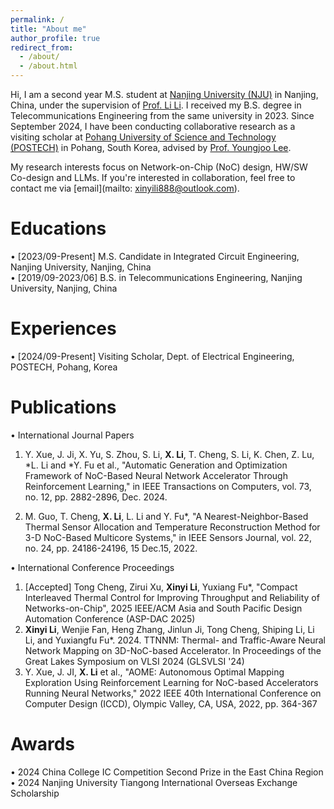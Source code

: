 ```yaml
---
permalink: /
title: "About me"
author_profile: true
redirect_from: 
  - /about/
  - /about.html
---
```

Hi, I am a second year M.S. student at [Nanjing University (NJU)](https://www.nju.edu.cn/en/) in Nanjing, China, under the supervision of [Prof. Li Li](https://ese.nju.edu.cn/ll/list.htm). I received my B.S. degree in Telecommunications Engineering from the same university in 2023. Since September 2024, I have been conducting collaborative research as a visiting scholar at [Pohang University of Science and Technology (POSTECH)](https://www.postech.ac.kr/eng/) in Pohang, South Korea, advised by [Prof. Youngjoo Lee](https://sites.google.com/view/epiclab/member/yjlee).

My research interests focus on Network-on-Chip (NoC) design, HW/SW Co-design and LLMs. If you're interested in collaboration, feel free to contact me via [email](mailto: xinyili888@outlook.com).

Educations
======
•	[2023/09-Present] M.S. Candidate in Integrated Circuit Engineering, Nanjing University, Nanjing, China       
•	[2019/09-2023/06] B.S. in Telecommunications Engineering, Nanjing University, Nanjing, China

Experiences
======
•	[2024/09-Present] Visiting Scholar, Dept. of Electrical Engineering, POSTECH, Pohang, Korea

Publications
======
•	International Journal Papers
1.  Y. Xue, J. Ji, X. Yu, S. Zhou, S. Li, **X. Li**, T. Cheng, S. Li, K. Chen, Z. Lu, *L. Li and *Y. Fu et al., "Automatic Generation and Optimization Framework of NoC-Based Neural Network Accelerator Through Reinforcement Learning," in IEEE Transactions on Computers, vol. 73, no. 12, pp. 2882-2896, Dec. 2024.

2.  M. Guo, T. Cheng, **X. Li**, L. Li and Y. Fu*, "A Nearest-Neighbor-Based Thermal Sensor Allocation and Temperature Reconstruction Method for 3-D NoC-Based Multicore Systems," in IEEE Sensors Journal, vol. 22, no. 24, pp. 24186-24196, 15 Dec.15, 2022.

• International Conference Proceedings
1.  [Accepted] Tong Cheng, Zirui Xu, **Xinyi Li**, Yuxiang Fu*, "Compact Interleaved Thermal Control for Improving Throughput and Reliability of Networks-on-Chip", 2025 IEEE/ACM Asia and South Pacific Design Automation Conference (ASP-DAC 2025)
2.  **Xinyi Li**, Wenjie Fan, Heng Zhang, Jinlun Ji, Tong Cheng, Shiping Li, Li Li, and Yuxiangfu Fu*. 2024. TTNNM: Thermal- and Traffic-Aware Neural Network Mapping on 3D-NoC-based Accelerator. In Proceedings of the Great Lakes Symposium on VLSI 2024 (GLSVLSI '24)  
3.  Y. Xue, J. JI, **X. Li** et al., "AOME: Autonomous Optimal Mapping Exploration Using Reinforcement Learning for NoC-based Accelerators Running Neural Networks," 2022 IEEE 40th International Conference on Computer Design (ICCD), Olympic Valley, CA, USA, 2022, pp. 364-367    

Awards
======
• 2024 China College IC Competition Second Prize in the East China Region      
• 2024 Nanjing University Tiangong International Overseas Exchange Scholarship      
